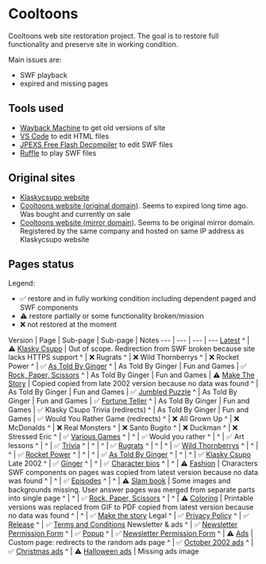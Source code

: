 # Cooltoons
Cooltoons web site restoration project.
The goal is to restore full functionality and preserve site in working condition.

Main issues are:
- SWF playback
- expired and missing pages

## Tools used
- [Wayback Machine](https://archive.org) to get old versions of site
- [VS Code](https://code.visualstudio.com) to edit HTML files
- [JPEXS Free Flash Decompiler](https://github.com/jindrapetrik/jpexs-decompiler) to edit SWF files
- [Ruffle](https://ruffle.rs) to play SWF files

## Original sites
- [Klaskycsupo website](http://www.klaskycsupo.com)
- [Cooltoons website (original domain)](http://www.cooltoons.com).
Seems to expired long time ago. Was bought and currently on sale
- [Cooltoons website (mirror domain)](http://www.cooltoons2.com).
Seems to be original mirror domain. Registered by the same company and hosted on same IP address as Klaskycsupo website

## Pages status
Legend:
- ✅ restore and in fully working condition including dependent paged and SWF components
- ⚠️ restore partially or some functionality broken/mission
- ❌ not restored at the moment

Version | Page | Sub-page | Sub-page | Notes
--- | --- | --- | ---
[Latest](https://illja96.github.io/cooltoons)
^ | ⚠️ [Klasky Csupo](http://www.klaskycsupo.com) | Out of scope. Redirection from SWF broken because site lacks HTTPS support
^ | ❌ Rugrats
^ | ❌ Wild Thornberrys
^ | ❌ Rocket Power
^ | ✅ [As Told By Ginger](https://illja96.github.io/cooltoons/ginger)
^ | As Told By Ginger | Fun and Games | ✅ [Rock, Paper, Scissors](https://illja96.github.io/cooltoons/ginger/games/rps)
^ | As Told By Ginger | Fun and Games | ⚠️ [Make The Story](https://illja96.github.io/cooltoons/ginger/games/story) | Copied copied from late 2002 version because no data was found
^ | As Told By Ginger | Fun and Games | ✅ [Jumbled Puzzle](https://illja96.github.io/cooltoons/ginger/games/jumbled)
^ | As Told By Ginger | Fun and Games | ✅ [Fortune Teller](https://illja96.github.io/cooltoons/ginger/games/fortune)
^ | As Told By Ginger | Fun and Games | ✅ Klasky Csupo Trivia (redirects)
^ | As Told By Ginger | Fun and Games | ✅ Would You Rather Game (redirects)
^ | ❌ All Grown Up
^ | ❌ McDonalds
^ | ❌ Real Monsters
^ | ❌ Santo Bugito
^ | ❌ Duckman
^ | ❌ Stressed Eric
^ | ✅ [Various Games](https://illja96.github.io/cooltoons/various)
^ | ^ | ✅ Would you rather
^ | ^ | ✅ Art lessons
^ | ^ | ✅ [Trivia](https://illja96.github.io/cooltoons/various/trivia/index.html)
^ | ^ | ^ | ✅ [Rugrats](https://illja96.github.io/cooltoons/various/trivia/rugrats.html)
^ | ^ | ^ | ✅ [Wild Thornberrys](https://illja96.github.io/cooltoons/various/trivia/wildthornberrys.html)
^ | ^ | ^ | ✅ [Rocket Power](https://illja96.github.io/cooltoons/various/trivia/rocketpower.html)
^ | ^ | ^ | ✅ [As Told By Ginger](https://illja96.github.io/cooltoons/various/trivia/ginger.html)
^ | ^ | ^ | ✅ [Klasky Csupo](https://illja96.github.io/cooltoons/various/trivia/klaskycsupo.html)
Late 2002
^ | ✅ [Ginger](https://illja96.github.io/cooltoons/shows/ginger)
^ | ^ | ✅ [Character bios](https://illja96.github.io/cooltoons/shows/ginger/bios)
^ | ^ | ⚠️ [Fashion](https://illja96.github.io/cooltoons/shows/ginger/fashion) | Characters SWF components on pages was copied from latest version because no data was found
^ | ^ | ✅ [Episodes](https://illja96.github.io/cooltoons/shows/ginger/episodes)
^ | ^ | ⚠️ [Slam book](https://illja96.github.io/cooltoons/shows/ginger/slam) | Some images and backgrounds missing. User answer pages was merged from separate parts into single page
^ | ^ | ✅ [Rock, Paper, Scissors](https://illja96.github.io/cooltoons/shows/ginger/rps)
^ | ^ | ⚠️ [Coloring](https://illja96.github.io/cooltoons/shows/ginger/coloring) | Printable versions was replaced from GIF to PDF copied from latest version because no data was found
^ | ^ | ✅ [Make the story](https://illja96.github.io/cooltoons/shows/rugrats/madlibs/lib_atbg.shtml)
Legal
^ | ✅ [Privacy Policy](https://illja96.github.io/cooltoons/legal/termsconditions.html)
^ | ✅ [Release](https://illja96.github.io/cooltoons/legal/termsconditions.html)
^ | ✅ [Terms and Conditions](https://illja96.github.io/cooltoons/legal/termsconditions.html)
Newsletter & ads
^ | ✅ [Newsletter Permission Form](https://illja96.github.io/cooltoons/newsletter/permission.html)
^ | ✅ [Popup](https://illja96.github.io/cooltoons/newsletter/permission.html)
^ | ✅ [Newsletter Permission Form](https://illja96.github.io/cooltoons/newsletter/popup.html)
^ | ⚠️ [Ads](https://illja96.github.io/cooltoons/aniads) | Custom page: redirects to the random ads page
^ | ✅ [October 2002 ads](https://illja96.github.io/cooltoons/aniads/popup.html)
^ | ✅ [Christmas ads](https://illja96.github.io/cooltoons/aniads/pillows2.html)
^ | ⚠️ [Halloween ads](https://illja96.github.io/cooltoons/aniads/thanksgiving.html) | Missing ads image
